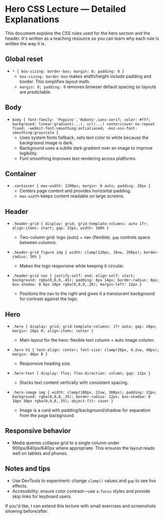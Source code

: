 # Hero CSS Lecture — Detailed Explanations

This document explains the CSS rules used for the hero section and the header.
It's written as a teaching resource so you can learn why each rule is written the way it is.

## Global reset

* `* { box-sizing: border-box; margin: 0; padding: 0 }`
  - `box-sizing: border-box` makes width/height include padding and border. This simplifies layout math.
  - `margin: 0; padding: 0` removes browser default spacing so layouts are predictable.

## Body

* `body { font-family: 'Poppins','Roboto',sans-serif; color: #fff; background: linear-gradient(...), url(...) center/cover no-repeat fixed; -webkit-font-smoothing:antialiased; -moz-osx-font-smoothing:grayscale }`
  - Uses system fonts fallback, sets text color to white because the background image is dark.
  - Background uses a subtle dark gradient over an image to improve legibility.
  - Font smoothing improves text rendering across platforms.

## Container

* `.container { max-width: 1200px; margin: 0 auto; padding: 20px }`
  - Centers page content and provides horizontal padding.
  - `max-width` keeps content readable on large screens.

## Header

* `.header-grid { display: grid; grid-template-columns: auto 1fr; align-items: start; gap: 32px; width: 100% }`
  - Two-column grid: logo (auto) + nav (flexible). `gap` controls space between columns.

* `.header-grid figure img { width: clamp(120px, 18vw, 260px); border-radius: 50% }`
  - Makes the logo responsive while keeping it circular.

* `.header-grid nav { justify-self: end; align-self: start; background: rgba(0,0,0,.45); padding: 8px 14px; border-radius: 8px; box-shadow: 0 6px 18px rgba(0,0,0,.28); margin-left: 12px }`
  - Positions the nav to the right and gives it a translucent background for contrast against the logo.

## Hero

* `.hero { display: grid; grid-template-columns: 1fr auto; gap: 20px; margin: 28px 0; align-items: center }`
  - Main layout for the hero: flexible text column + auto image column.

* `.hero h1 { text-align: center; font-size: clamp(28px, 4.2vw, 48px); margin: 40px 0 }`
  - Responsive heading size.

* `.hero-text { display: flex; flex-direction: column; gap: 12px }`
  - Stacks text content vertically with consistent spacing.

* `.hero-image img { width: clamp(180px, 22vw, 360px); padding: 12px; background: rgba(0,0,0,.35); border-radius: 12px; box-shadow: 0 10px 30px rgba(0,0,0,.35); object-fit: cover }`
  - Image is a card with padding/background/shadow for separation from the page background.

## Responsive behavior

* Media queries collapse grid to a single column under 900px/840px/640px where appropriate. This ensures the layout reads well on tablets and phones.

## Notes and tips

- Use DevTools to experiment: change `clamp()` values and `gap` to see live effects.
- Accessibility: ensure color contrast—use `a:focus` styles and provide skip links for keyboard users.

If you'd like, I can extend this lecture with small exercises and screenshots showing before/after.